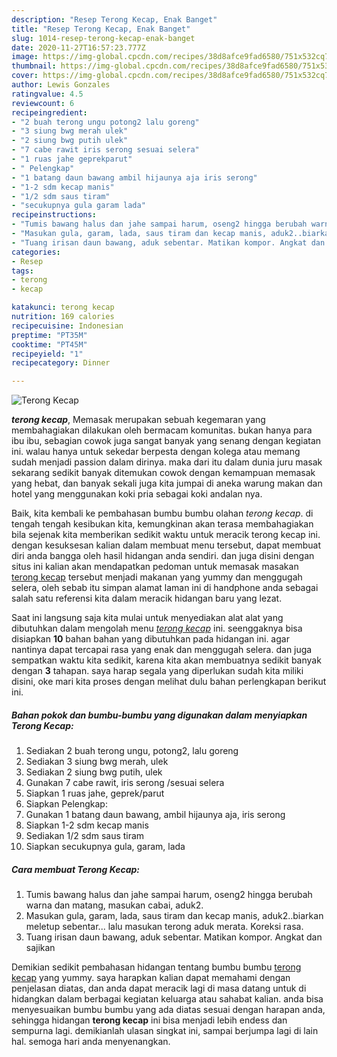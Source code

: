 ```yaml
---
description: "Resep Terong Kecap, Enak Banget"
title: "Resep Terong Kecap, Enak Banget"
slug: 1014-resep-terong-kecap-enak-banget
date: 2020-11-27T16:57:23.777Z
image: https://img-global.cpcdn.com/recipes/38d8afce9fad6580/751x532cq70/terong-kecap-foto-resep-utama.jpg
thumbnail: https://img-global.cpcdn.com/recipes/38d8afce9fad6580/751x532cq70/terong-kecap-foto-resep-utama.jpg
cover: https://img-global.cpcdn.com/recipes/38d8afce9fad6580/751x532cq70/terong-kecap-foto-resep-utama.jpg
author: Lewis Gonzales
ratingvalue: 4.5
reviewcount: 6
recipeingredient:
- "2 buah terong ungu potong2 lalu goreng"
- "3 siung bwg merah ulek"
- "2 siung bwg putih ulek"
- "7 cabe rawit iris serong sesuai selera"
- "1 ruas jahe geprekparut"
- " Pelengkap"
- "1 batang daun bawang ambil hijaunya aja iris serong"
- "1-2 sdm kecap manis"
- "1/2 sdm saus tiram"
- "secukupnya gula garam lada"
recipeinstructions:
- "Tumis bawang halus dan jahe sampai harum, oseng2 hingga berubah warna dan matang, masukan cabai, aduk2."
- "Masukan gula, garam, lada, saus tiram dan kecap manis, aduk2..biarkan meletup sebentar... lalu masukan terong aduk merata. Koreksi rasa."
- "Tuang irisan daun bawang, aduk sebentar. Matikan kompor. Angkat dan sajikan"
categories:
- Resep
tags:
- terong
- kecap

katakunci: terong kecap 
nutrition: 169 calories
recipecuisine: Indonesian
preptime: "PT35M"
cooktime: "PT45M"
recipeyield: "1"
recipecategory: Dinner

---
```



![Terong Kecap](https://img-global.cpcdn.com/recipes/38d8afce9fad6580/751x532cq70/terong-kecap-foto-resep-utama.jpg)

<b><i>terong kecap</i></b>, Memasak merupakan sebuah kegemaran yang membahagiakan dilakukan oleh bermacam komunitas. bukan hanya para ibu ibu, sebagian cowok juga sangat banyak yang senang dengan kegiatan ini. walau hanya untuk sekedar berpesta dengan kolega atau memang sudah menjadi passion dalam dirinya. maka dari itu dalam dunia juru masak sekarang sedikit banyak ditemukan cowok dengan kemampuan memasak yang hebat, dan banyak sekali juga kita jumpai di aneka warung makan dan hotel yang menggunakan koki pria sebagai koki andalan nya.



Baik, kita kembali ke pembahasan bumbu bumbu olahan <i>terong kecap</i>. di tengah tengah kesibukan kita, kemungkinan akan terasa membahagiakan bila sejenak kita memberikan sedikit waktu untuk meracik terong kecap ini. dengan kesuksesan kalian dalam membuat menu tersebut, dapat membuat diri anda bangga oleh hasil hidangan anda sendiri. dan juga disini dengan situs ini kalian akan mendapatkan pedoman untuk memasak masakan <u>terong kecap</u> tersebut menjadi makanan yang yummy dan menggugah selera, oleh sebab itu simpan alamat laman ini di handphone anda sebagai salah satu referensi kita dalam meracik hidangan baru yang lezat.


Saat ini langsung saja kita mulai untuk menyediakan alat alat yang dibutuhkan dalam mengolah menu <u><i>terong kecap</i></u> ini. seenggaknya bisa disiapkan <b>10</b> bahan bahan yang dibutuhkan pada hidangan ini. agar nantinya dapat tercapai rasa yang enak dan menggugah selera. dan juga sempatkan waktu kita sedikit, karena kita akan membuatnya sedikit banyak dengan <b>3</b> tahapan. saya harap segala yang diperlukan sudah kita miliki disini, oke mari kita proses dengan melihat dulu bahan perlengkapan berikut ini.

<!--inarticleads1-->

##### Bahan pokok dan bumbu-bumbu yang digunakan dalam menyiapkan Terong Kecap:

1. Sediakan 2 buah terong ungu, potong2, lalu goreng
1. Sediakan 3 siung bwg merah, ulek
1. Sediakan 2 siung bwg putih, ulek
1. Gunakan 7 cabe rawit, iris serong /sesuai selera
1. Siapkan 1 ruas jahe, geprek/parut
1. Siapkan  Pelengkap:
1. Gunakan 1 batang daun bawang, ambil hijaunya aja, iris serong
1. Siapkan 1-2 sdm kecap manis
1. Sediakan 1/2 sdm saus tiram
1. Siapkan secukupnya gula, garam, lada




<!--inarticleads2-->

##### Cara membuat Terong Kecap:

1. Tumis bawang halus dan jahe sampai harum, oseng2 hingga berubah warna dan matang, masukan cabai, aduk2.
1. Masukan gula, garam, lada, saus tiram dan kecap manis, aduk2..biarkan meletup sebentar... lalu masukan terong aduk merata. Koreksi rasa.
1. Tuang irisan daun bawang, aduk sebentar. Matikan kompor. Angkat dan sajikan




Demikian sedikit pembahasan hidangan tentang bumbu bumbu <u>terong kecap</u> yang yummy. saya harapkan kalian dapat memahami dengan penjelasan diatas, dan anda dapat meracik lagi di masa datang untuk di hidangkan dalam berbagai kegiatan keluarga atau sahabat kalian. anda bisa menyesuaikan bumbu bumbu yang ada diatas sesuai dengan harapan anda, sehingga hidangan <b>terong kecap</b> ini bisa menjadi lebih endess dan sempurna lagi. demikianlah ulasan singkat ini, sampai berjumpa lagi di lain hal. semoga hari anda menyenangkan.
